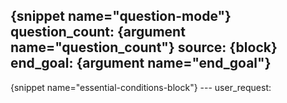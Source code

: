 {snippet name="question-mode"}
question_count: {argument name="question_count"}
source: {block}
end_goal: {argument name="end_goal"}
---
<block>
{snippet name="essential-conditions-block"}
</block>
---
user_request: